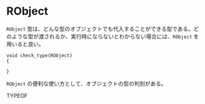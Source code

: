 # RObject

`RObject` 型は、どんな型のオブジェクトでも代入することができる型である。どのような型が渡されるか、実行時にならないとわからない場合には、`RObject` を用いると良い。

```
void check_type(RObject)
{

}

```

`RObject` の便利な使い方として、オブジェクトの型の判別がある。




TYPEOF


